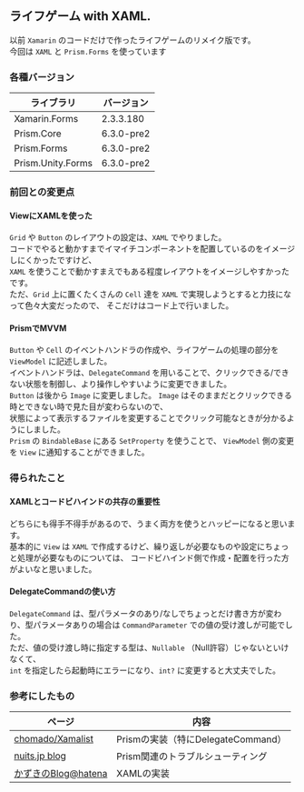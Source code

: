 ## ライフゲーム with XAML.
以前 `Xamarin` のコードだけで作ったライフゲームのリメイク版です。<br/>
今回は `XAML` と `Prism.Forms` を使っています

### 各種バージョン
ライブラリ | バージョン
--- | --- |
Xamarin.Forms | 2.3.3.180
Prism.Core | 6.3.0-pre2
Prism.Forms | 6.3.0-pre2
Prism.Unity.Forms | 6.3.0-pre2

### 前回との変更点
#### ViewにXAMLを使った
`Grid` や `Button` のレイアウトの設定は、`XAML` でやりました。<br>
コードでやると動かすまでイマイチコンポーネントを配置しているのをイメージしにくかったですけど、<br>
`XAML` を使うことで動かすまえでもある程度レイアウトをイメージしやすかったです。<br>
ただ、`Grid` 上に置くたくさんの `Cell` 達を `XAML` で実現しようとすると力技になって色々大変だったので、
そこだけはコード上で行いました。<br>

#### PrismでMVVM
`Button` や `Cell` のイベントハンドラの作成や、ライフゲームの処理の部分を `ViewModel` に記述しました。<br>
イベントハンドラは、`DelegateCommand` を用いることで、クリックできる/できない状態を制御し、より操作しやすいように変更できました。<br>
`Button` は後から `Image` に変更しました。
`Image` はそのままだとクリックできる時とできない時で見た目が変わらないので、<br>
状態によって表示するファイルを変更することでクリック可能なときが分かるようにしました。<br>
`Prism` の `BindableBase` にある `SetProperty` を使うことで、 `ViewModel` 側の変更を `View` に通知することができました。

### 得られたこと
#### XAMLとコードビハインドの共存の重要性
どちらにも得手不得手があるので、うまく両方を使うとハッピーになると思います。<br>
基本的に `View` は `XAML` で作成するけど、繰り返しが必要なものや設定にちょっと処理が必要なものについては、
コードビハインド側で作成・配置を行った方がよいなと思いました。

#### DelegateCommandの使い方
`DelegateCommand` は、型パラメータのあり/なしでちょっとだけ書き方が変わり、型パラメータありの場合は `CommandParameter` での値の受け渡しが可能でした。<br>
ただ、値の受け渡し時に指定する型は、`Nullable` （Null許容）じゃないといけなくて、<br>
`int` を指定したら起動時にエラーになり、`int?` に変更すると大丈夫でした。

### 参考にしたもの
ページ | 内容
--- | ---
[chomado/Xamalist](https://github.com/chomado/Xamalist) | Prismの実装（特にDelegateCommand）
[nuits.jp blog](http://www.nuits.jp/) | Prism関連のトラブルシューティング
[かずきのBlog@hatena](http://blog.okazuki.jp/) | XAMLの実装
